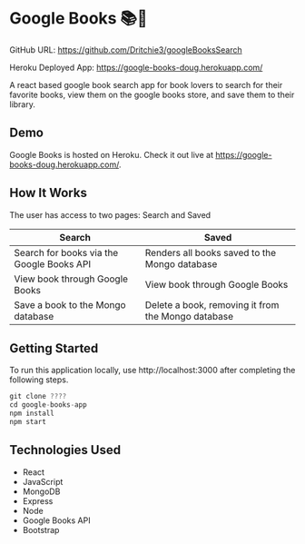 # Google Books 📚🚀


GitHub URL: https://github.com/Dritchie3/googleBooksSearch

Heroku Deployed App: https://google-books-doug.herokuapp.com/






A react based google book search app for book lovers to search for their favorite books, view them on the google books store, and save them to their library.


## Demo

Google Books is hosted on Heroku. Check it out live at https://google-books-doug.herokuapp.com/.

## How It Works

The user has access to two pages: Search and Saved

Search | Saved
------------ | -------------
Search for books via the Google Books API  | Renders all books saved to the Mongo database
View book through Google Books | View book through Google Books
Save a book to the Mongo database | Delete a book, removing it from the Mongo database

## Getting Started

To run this application locally, use http://localhost:3000 after completing the following steps.

```js
git clone ????
cd google-books-app
npm install
npm start
```

## Technologies Used

* React
* JavaScript
* MongoDB
* Express
* Node
* Google Books API
* Bootstrap
